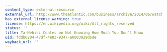 ```yaml
---
content_type: external-resource
external_url: http://www.theatlantic.com/business/archive/2014/06/watch-the-atlantics-ta-nehisi-coates-discuss-reparations/372700/
has_external_license_warning: true
license: https://en.wikipedia.org/wiki/All_rights_reserved
status: ''
title: Ta-Nehisi Coates on Not Knowing How Much You Don't Know
uid: fddb6204-47df-4e03-9347-a0003929d6de
wayback_url: ''
---
```

